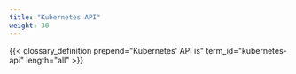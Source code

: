 ```yaml
---
title: "Kubernetes API"
weight: 30
---
```


<!-- overview -->

{{< glossary_definition prepend="Kubernetes' API is" term_id="kubernetes-api" length="all" >}}
